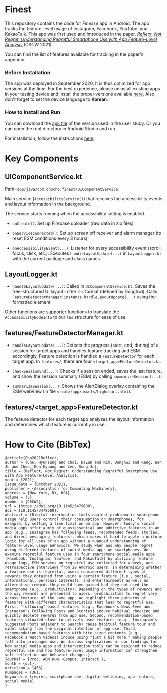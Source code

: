 # Finest
This repository contains the code for *Finesse* app in Android. The app tracks the feature-level usage of Instagram, Facebook, YouTube, and KakaoTalk. This app was first used and introduced in the paper, [*Reflect, Not Regret: Understanding Regretful Smartphone Use with App Feature-Level Analysis*](https://dl.acm.org/doi/abs/10.1145/3479600) (CSCW 2021).

You can find the list of features available for tracking in the paper's appendix. 

### Before Installation
The app was deployed in September 2020. It is thus optimized for app versions at the time. For the best experience, please uninstall existing apps in your testing device and install the proper versions available [here](https://drive.google.com/drive/folders/1APL7Vs_Z77qmlHH1WFmf4lBkUW6lB_vl?usp=sharing).
Also, don't forget to set the device language to **Korean**.

### How to Install and Run
You can download the [apk file](https://drive.google.com/file/d/1qypsWPDp9RtsroMp5uWTq_M2XChOjQ8O/view) of the version used in the user study.
Or you can open the root directory in Android Studio and run.

For installation, follow the instructions [here](https://docs.google.com/presentation/d/1UrVYaGMdICW7NzQL_A4jBaZQ1s__N3LKTH3x5hVFex4/edit?usp=sharing).


# Key Components
## UIComponentService.kt
Path=`app/java/com.chocho.finest/UIComponentService`

Main service (`AccessibilityService()`) that receives the accessibility events and layout information in the background.

The service starts running when the accessibility setting is enabled.

- `onCreate()`: Set up Firebase uploader (raw data in zip files) 

- `onServiceConnected()`: Set up screen off receiver and alarm manager (to reset ESM conditions every 3 hours)

- `onAccessibilityEvent(...)`: Listener for every accessibility event (scroll, focus, click, etc.). Executes `handleLayoutUpdate(...)` in `LayoutLogger.kt` with the current package and class names.


## LayoutLogger.kt

- `handleLayoutUpdate(...)`: Called in `UIComponentService.kt`. Saves the tree-structured UI layout in the `lbs` format (defined by Donghwi). Calls `FeatureDetectorManager.instance.handleLayoutUpdate(...)` using the formatted element.

Other functions are supporter functions to translate the `AccessibilityNodeInfo` to our `lbs` structure for ease of use.

## features/FeatureDetectorManager.kt
- `handleLayoutUpdate(...)`: Detects the progress (start, end, during) of a session for target apps and handles feature tracking and ESM accordingly. Feature detection is handled a `FeatureDetector` for each target app. In `features/`, there are four `<target_app>FeatureDetector.kt`.

- `checkSessionEnd(...)`: Checks if a session ended, saves the last feature, and show the session summary (ESM) by calling `summarizeSession(...)`. 

- `summarizeSession(...)`: Shows the AlertDialog overlay containing the ESM webView (in file `<root>/app/assets/highchart.html`).


## features/<target_app>FeatureDetector.kt
The feature detector for each target app analyzes the layout information and determines which feature is currently in use.


# How to Cite (BibTex)
```
@article{Cho2021Reflect,
author = {Cho, Hyunsung and Choi, DaEun and Kim, Donghwi and Kang, Wan Ju and Choe, Eun Kyoung and Lee, Sung-Ju},
title = {Reflect, Not Regret: Understanding Regretful Smartphone Use with App Feature-Level Analysis},
year = {2021},
issue_date = {October 2021},
publisher = {Association for Computing Machinery},
address = {New York, NY, USA},
volume = {5},
number = {CSCW2},
url = {https://doi.org/10.1145/3479600},
doi = {10.1145/3479600},
abstract = {Digital intervention tools against problematic smartphone usage help users control their consumption on smartphones, for example, by setting a time limit on an app. However, today's social media apps offer a mix of quasiessential and addictive features in an app (e.g., Instagram has following feeds, recommended feeds, stories, and direct messaging features), which makes it hard to apply a uniform logic for all uses of an app without a nuanced understanding of feature-level usage behaviors. We study when and why people regret using different features of social media apps on smartphones. We examine regretful feature uses in four smartphone social media apps (Facebook, Instagram, YouTube, and KakaoTalk) by utilizing feature usage logs, ESM surveys on regretful use collected for a week, and retrospective interviews from 29 Android users. In determining whether a feature use is regretful, users considered different types of rewards they obtained from using a certain feature (i.e., social, informational, personal interests, and entertainment) as well as alternative rewards they could have gained had they not used the smartphone (e.g., productivity). Depending on the types of rewards and the way rewards are presented to users, probabilities to regret vary across features of the same app. We highlight three patterns of features with different characteristics that lead to regretful use. First, "following"-based features (e.g., Facebook's News Feed and Instagram's Following Posts and Stories) induce habitual checking and quickly deplete rewards from app use. Second, recommendation-based features situated close to actively used features (e.g., Instagram's Suggested Posts adjacent to Search) cause habitual feature tour and sidetracking from the original intention of app use. Third, recommendation-based features with bite-sized contents (e.g., Facebook's Watch Videos) induce using "just a bit more," making people fall into prolonged use. We discuss implications of our findings for how social media apps and intervention tools can be designed to reduce regretful use and how feature-level usage information can strengthen self-reflection and behavior changes.},
journal = {Proc. ACM Hum.-Comput. Interact.},
month = {oct},
articleno = {456},
numpages = {36},
keywords = {regret, smartphone use, digital wellbeing, app feature, social media}
}
```


